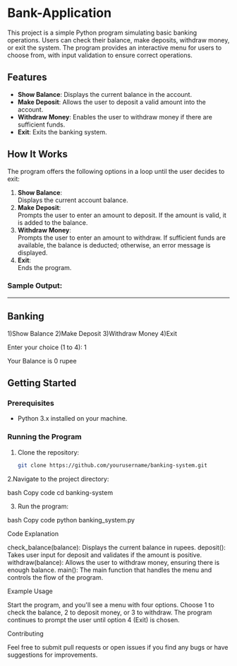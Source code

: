 # Bank-Application

This project is a simple Python program simulating basic banking operations. Users can check their balance, make deposits, withdraw money, or exit the system. The program provides an interactive menu for users to choose from, with input validation to ensure correct operations.

## **Features**

- **Show Balance**: Displays the current balance in the account.
- **Make Deposit**: Allows the user to deposit a valid amount into the account.
- **Withdraw Money**: Enables the user to withdraw money if there are sufficient funds.
- **Exit**: Exits the banking system.

## **How It Works**
The program offers the following options in a loop until the user decides to exit:

1. **Show Balance**:  
   Displays the current account balance.
2. **Make Deposit**:  
   Prompts the user to enter an amount to deposit. If the amount is valid, it is added to the balance.
3. **Withdraw Money**:  
   Prompts the user to enter an amount to withdraw. If sufficient funds are available, the balance is deducted; otherwise, an error message is displayed.
4. **Exit**:  
   Ends the program.

### **Sample Output:**

-------------
   Banking
-------------
1)Show Balance
2)Make Deposit
3)Withdraw Money
4)Exit 

Enter your choice (1 to 4): 1 

Your Balance is 0 rupee



## **Getting Started**

### **Prerequisites**
- Python 3.x installed on your machine.

### **Running the Program**

1. Clone the repository:

   ```bash
   git clone https://github.com/yourusername/banking-system.git
   
2.Navigate to the project directory:

bash
Copy code
cd banking-system

3. Run the program:

bash
Copy code
python banking_system.py


Code Explanation

check_balance(balance): Displays the current balance in rupees.
deposit(): Takes user input for deposit and validates if the amount is positive.
withdraw(balance): Allows the user to withdraw money, ensuring there is enough balance.
main(): The main function that handles the menu and controls the flow of the program.

Example Usage

Start the program, and you'll see a menu with four options.
Choose 1 to check the balance, 2 to deposit money, or 3 to withdraw.
The program continues to prompt the user until option 4 (Exit) is chosen.


Contributing

Feel free to submit pull requests or open issues if you find any bugs or have suggestions for improvements.
